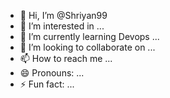 - 👋 Hi, I’m @Shriyan99
- 👀 I’m interested in ...
- 🌱 I’m currently learning Devops ...
- 💞️ I’m looking to collaborate on ...
- 📫 How to reach me ...
- 😄 Pronouns: ...
- ⚡ Fun fact: ...

<!---
Shriyan99/Shriyan99 is a ✨ special ✨ repository because its `README.md` (this file) appears on your GitHub profile.
You can click the Preview link to take a look at your changes.
--->
